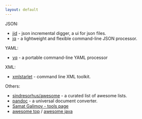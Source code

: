 ```yaml
---
layout: default
---
```



JSON:

* [jid](https://github.com/simeji/jid) - json incremental digger, a ui for json files.
* [jq](https://stedolan.github.io/jq/) - a lightweight and flexible command-line JSON processor.

YAML:

* [yq](https://github.com/mikefarah/yq) - a portable command-line YAML processor

XML:

* [xmlstarlet](http://xmlstar.sourceforge.net/) - command line XML toolkit.

Others:

* [sindresorhus/awesome](https://github.com/sindresorhus/awesome) - a curated list of awesome lists.
* [pandoc](https://pandoc.org/) - a universal document converter.
* [Samat Galimov - tools page](https://samat.me/tools/)
* [awesome top](https://github.com/sindresorhus/awesome) / [awesome java](https://github.com/akullpp/awesome-java)
